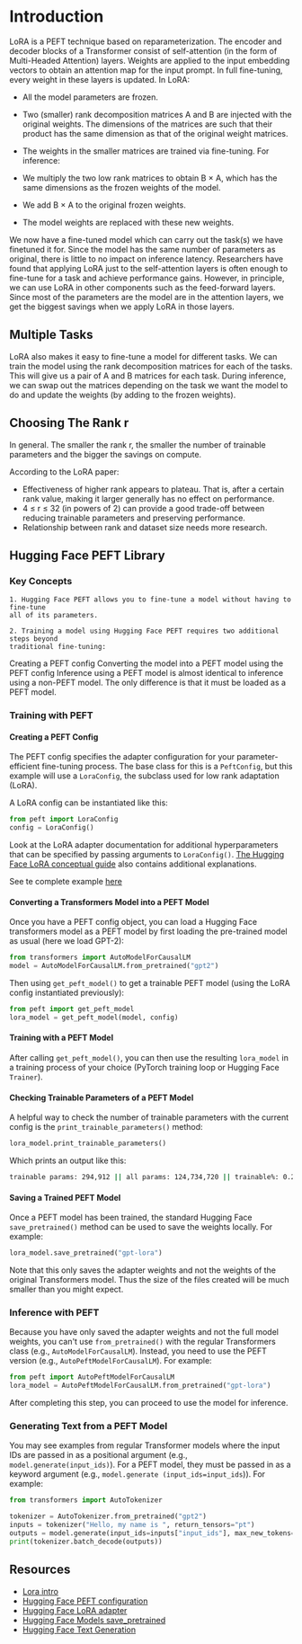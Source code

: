 # Introduction

LoRA is a PEFT technique based on reparameterization.
The encoder and decoder blocks of a Transformer consist of self-attention (in
the form of Multi-Headed Attention) layers. Weights are applied to the input
embedding vectors to obtain an attention map for the input prompt.
In full fine-tuning, every weight in these layers is updated. In LoRA:

* All the model parameters are frozen.
* Two (smaller) rank decomposition matrices A and B are injected with
the original weights. The dimensions of the matrices are such that their
product has the same dimension as that of the original weight matrices.
* The weights in the smaller matrices are trained via fine-tuning.
For inference:

* We multiply the two low rank matrices to obtain B × A, which has the
same dimensions as the frozen weights of the model.
* We add B × A to the original frozen weights.
* The model weights are replaced with these new weights.

We now have a fine-tuned model which can carry out the task(s) we have finetuned
it for. Since the model has the same number of parameters as original,
there is little to no impact on inference latency.
Researchers have found that applying LoRA just to the self-attention layers is
often enough to fine-tune for a task and achieve performance gains. However, in
principle, we can use LoRA in other components such as the feed-forward layers.
Since most of the parameters are the model are in the attention layers, we get
the biggest savings when we apply LoRA in those layers.

## Multiple Tasks

LoRA also makes it easy to fine-tune a model for different tasks. We can train
the model using the rank decomposition matrices for each of the tasks. This will
give us a pair of A and B matrices for each task.
During inference, we can swap out the matrices depending on the task we want
the model to do and update the weights (by adding to the frozen weights).

## Choosing The Rank r

In general. The smaller the rank r, the smaller the number of trainable
parameters and the bigger the savings on compute.

According to the LoRA paper:

* Effectiveness of higher rank appears to plateau. That is, after a certain
    rank value, making it larger generally has no effect on performance.
* 4 ≤ r ≤ 32 (in powers of 2) can provide a good trade-off between reducing
    trainable parameters and preserving performance.
* Relationship between rank and dataset size needs more research.

## Hugging Face PEFT Library

### Key Concepts

    1. Hugging Face PEFT allows you to fine-tune a model without having to fine-tune
    all of its parameters.

    2. Training a model using Hugging Face PEFT requires two additional steps beyond
    traditional fine-tuning:

Creating a PEFT config
Converting the model into a PEFT model using the PEFT config
Inference using a PEFT model is almost identical to inference using a non-PEFT
 model. The only difference is that it must be loaded as a PEFT model.

### Training with PEFT

#### Creating a PEFT Config

The PEFT config specifies the adapter configuration for your parameter-efficient
 fine-tuning process. The base class for this is a `PeftConfig`, but this example
  will use a `LoraConfig`, the subclass used for low rank adaptation (LoRA).

A LoRA config can be instantiated like this:

```python
from peft import LoraConfig
config = LoraConfig()
```

Look at the LoRA adapter documentation for additional hyperparameters that can
be specified by passing arguments to `LoraConfig()`. [The Hugging Face LoRA
conceptual guide](https://huggingface.co/docs/peft/main/en/conceptual_guides/lora)
 also contains additional explanations.

See te complete example [here](./lora.md)

#### Converting a Transformers Model into a PEFT Model

Once you have a PEFT config object, you can load a Hugging Face transformers
 model as a PEFT model by first loading the pre-trained model as usual (here we
 load GPT-2):

```python
from transformers import AutoModelForCausalLM
model = AutoModelForCausalLM.from_pretrained("gpt2")
```

Then using `get_peft_model()` to get a trainable PEFT model (using the LoRA
config instantiated previously):

```python
from peft import get_peft_model
lora_model = get_peft_model(model, config)
```

#### Training with a PEFT Model

After calling `get_peft_model()`, you can then use the resulting `lora_model`
 in a training process of your choice (PyTorch training loop or Hugging Face `Trainer`).

#### Checking Trainable Parameters of a PEFT Model

A helpful way to check the number of trainable parameters with the current config
 is the `print_trainable_parameters()` method:

```python
lora_model.print_trainable_parameters()
```

Which prints an output like this:

```bash
trainable params: 294,912 || all params: 124,734,720 || trainable%: 0.23643136409814364
```

#### Saving a Trained PEFT Model

Once a PEFT model has been trained, the standard Hugging Face `save_pretrained()`
 method can be used to save the weights locally. For example:

```python
lora_model.save_pretrained("gpt-lora")
```

Note that this only saves the adapter weights and not the weights of the original
 Transformers model. Thus the size of the files created will be much smaller than
  you might expect.

### Inference with PEFT

Because you have only saved the adapter weights and not the full model weights,
 you can't use `from_pretrained()` with the regular Transformers class (e.g.,
  `AutoModelForCausalLM`). Instead, you need to use the PEFT version (e.g.,
   `AutoPeftModelForCausalLM`). For example:

```python
from peft import AutoPeftModelForCausalLM
lora_model = AutoPeftModelForCausalLM.from_pretrained("gpt-lora")
```

After completing this step, you can proceed to use the model for inference.

### Generating Text from a PEFT Model

You may see examples from regular Transformer models where the input IDs are
 passed in as a positional argument (e.g., `model.generate(input_ids)`). For a
 PEFT model, they must be passed in as a keyword argument (e.g., `model.generate
 (input_ids=input_ids`)). For example:

```python
from transformers import AutoTokenizer

tokenizer = AutoTokenizer.from_pretrained("gpt2")
inputs = tokenizer("Hello, my name is ", return_tensors="pt")
outputs = model.generate(input_ids=inputs["input_ids"], max_new_tokens=10)
print(tokenizer.batch_decode(outputs))
```

## Resources

* [Lora intro](https://huggingface.co/docs/peft/main/en/conceptual_guides/lora)
* [Hugging Face PEFT configuration](https://huggingface.co/docs/peft/package_reference/config)
* [Hugging Face LoRA adapter](https://huggingface.co/docs/peft/package_reference/lora)
* [Hugging Face Models save_pretrained](https://huggingface.co/docs/transformers/main/en/main_classes/model#transformers.PreTrainedModel.save_pretrained)
* [Hugging Face Text Generation](https://huggingface.co/docs/transformers/main_classes/text_generation)

